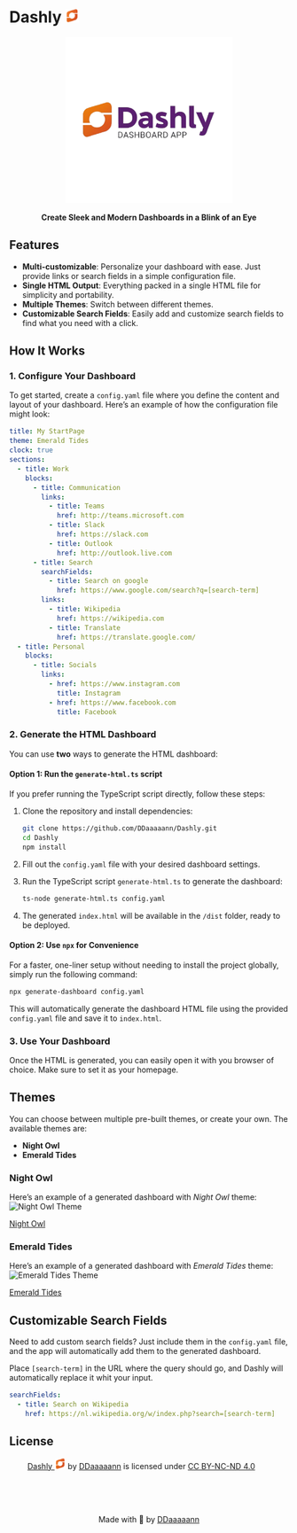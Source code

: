 # Dashly <img src="./assets/favicon/favicon.svg" alt="Dashly Logo" width="25"/>

<div align="center">
  <img src="./assets/logo.png" alt="Dashly Logo" width="300"/>
</div>

<p align="center">
  <strong>Create Sleek and Modern Dashboards in a Blink of an Eye</strong>
</p>

## Features

- **Multi-customizable**: Personalize your dashboard with ease. Just provide links or search fields
  in a simple configuration file.
- **Single HTML Output**: Everything packed in a single HTML file for simplicity and portability.
- **Multiple Themes**: Switch between different themes.
- **Customizable Search Fields**: Easily add and customize search fields to find what you need with
  a click.

## How It Works

### 1. **Configure Your Dashboard**

To get started, create a `config.yaml` file where you define the content and layout of your
dashboard. Here’s an example of how the configuration file might look:

```yaml
title: My StartPage
theme: Emerald Tides
clock: true
sections:
  - title: Work
    blocks:
      - title: Communication
        links:
          - title: Teams
            href: http://teams.microsoft.com
          - title: Slack
            href: https://slack.com
          - title: Outlook
            href: http://outlook.live.com
      - title: Search
        searchFields:
          - title: Search on google
            href: https://www.google.com/search?q=[search-term]
        links:
          - title: Wikipedia
            href: https://wikipedia.com
          - title: Translate
            href: https://translate.google.com/
  - title: Personal
    blocks:
      - title: Socials
        links:
          - href: https://www.instagram.com
            title: Instagram
          - href: https://www.facebook.com
            title: Facebook
```

### 2. **Generate the HTML Dashboard**

You can use **two** ways to generate the HTML dashboard:

#### Option 1: Run the `generate-html.ts` script

If you prefer running the TypeScript script directly, follow these steps:

1. Clone the repository and install dependencies:

    ```bash
    git clone https://github.com/DDaaaaann/Dashly.git
    cd Dashly
    npm install
    ```

2. Fill out the `config.yaml` file with your desired dashboard settings.

3. Run the TypeScript script `generate-html.ts` to generate the dashboard:

    ```bash
    ts-node generate-html.ts config.yaml
    ```

4. The generated `index.html` will be available in the `/dist` folder, ready to be deployed.

#### Option 2: Use `npx` for Convenience

For a faster, one-liner setup without needing to install the project globally, simply run the
following command:

```bash
npx generate-dashboard config.yaml
```

This will automatically generate the dashboard HTML file using the provided `config.yaml` file and
save it to `index.html`.

### 3. **Use Your Dashboard**

Once the HTML is generated, you can easily open it with you browser of choice. Make sure to set it
as your homepage.

## Themes

You can choose between multiple pre-built themes, or create your own. The available themes are:

- **Night Owl**
- **Emerald Tides**

### Night Owl

Here’s an example of a generated dashboard with _Night Owl_ theme:
![Night Owl Theme](https://github.com/user-attachments/assets/2f35018f-5abf-498f-9de7-d60bb9037d3f)

<a href="/examples/Night Owl/index.html">Night Owl</a>

### Emerald Tides

Here’s an example of a generated dashboard with _Emerald Tides_ theme:
![Emerald Tides Theme](https://github.com/user-attachments/assets/767ee69c-4e84-4e43-975d-41739e540391)

<a href="/examples/Emerald Tides/index.html">Emerald Tides</a>

## Customizable Search Fields

Need to add custom search fields? Just include them in the `config.yaml` file, and the app will
automatically add them to the generated dashboard.

Place `[search-term]` in the URL where the query should go, and Dashly will automatically replace it
whit your input.

```yaml
searchFields:
  - title: Search on Wikipedia
    href: https://nl.wikipedia.org/w/index.php?search=[search-term]
```

## License

<div align="center">
<p><a property="dct:title" rel="cc:attributionURL" href="https://github.com/DDaaaaann/Dashly">Dashly <img src="./assets/favicon/favicon.svg" alt="Dashly Logo" width="20"/></a> by <a rel="cc:attributionURL dct:creator" property="cc:attributionName" href="https://ddaaaaann.nl">DDaaaaann</a> is licensed under <a href="https://creativecommons.org/licenses/by-nc-nd/4.0/?ref=chooser-v1" target="_blank" rel="license noopener noreferrer" style="display:inline-block;">CC BY-NC-ND 4.0</a>  <img style="height:22px!important;margin-left:3px;vertical-align:text-bottom;" src="https://mirrors.creativecommons.org/presskit/icons/cc.svg?ref=chooser-v1" alt="">  <img style="height:22px!important;margin-left:3px;vertical-align:text-bottom;" src="https://mirrors.creativecommons.org/presskit/icons/by.svg?ref=chooser-v1" alt="">  <img style="height:22px!important;margin-left:3px;vertical-align:text-bottom;" src="https://mirrors.creativecommons.org/presskit/icons/nc.svg?ref=chooser-v1" alt="">  <img style="height:22px!important;margin-left:3px;vertical-align:text-bottom;" src="https://mirrors.creativecommons.org/presskit/icons/nd.svg?ref=chooser-v1" alt=""></p>
</div>

<br>
<br>
<br>

<p align="center"> Made with 🧡 by <a href="https://github.com/DDaaaaann">DDaaaaann</a></p>

